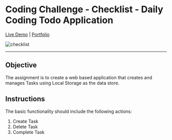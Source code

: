 # Coding Challenge - Checklist - Daily Coding Todo Application

[Live Demo](https://josuecedeno-checklist.netlify.app/) |
[Portfolio](https://josuecedeno.netlify.app/)

![checklist](https://user-images.githubusercontent.com/47830532/115595228-4b7ccc80-a29c-11eb-80a0-02a8bb1ea120.png)

---

## Objective

The assignment is to create a web based application that creates and manages Tasks using Local Storage as the data store.

## Instructions

The basic functionality should include the following actions:

1. Create Task
2. Delete Task
3. Complete Task
